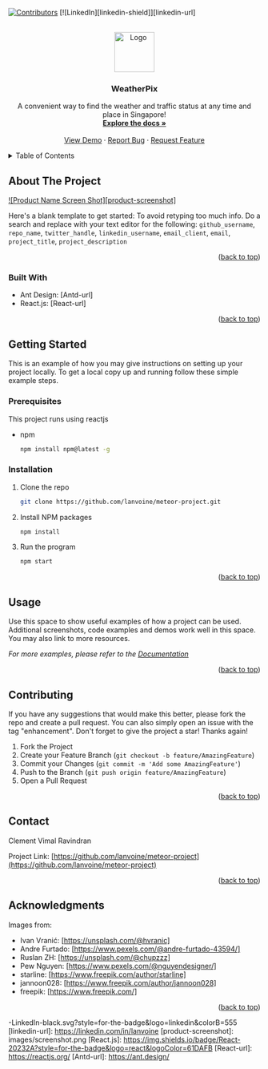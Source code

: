 <div id="top"></div>

<!-- PROJECT SHIELDS -->
<!--
*** I'm using markdown "reference style" links for readability.
*** Reference links are enclosed in brackets [ ] instead of parentheses ( ).
*** See the bottom of this document for the declaration of the reference variables
*** for contributors-url, forks-url, etc. This is an optional, concise syntax you may use.
*** https://www.markdownguide.org/basic-syntax/#reference-style-links
-->
[![Contributors][contributors-shield]][contributors-url]
[![LinkedIn][linkedin-shield]][linkedin-url]

<!-- PROJECT LOGO -->
<br />
<div align="center">
  <a href="https://github.com/lanvoine/meteor-project">
    <img src="images/logo.png" alt="Logo" width="80" height="80">
  </a>

<h3 align="center">WeatherPix</h3>

  <p align="center">
    A convenient way to find the weather and traffic status at any time and place in Singapore!
    <br />
    <a href="https://github.com/lanvoine/meteor-project"><strong>Explore the docs »</strong></a>
    <br />
    <br />
    <a href="https://github.com/lanvoine/meteor-project">View Demo</a>
    ·
    <a href="https://github.com/lanvoine/meteor-project/issues">Report Bug</a>
    ·
    <a href="https://github.com/lanvoine/meteor-project/issues">Request Feature</a>
  </p>
</div>



<!-- TABLE OF CONTENTS -->
<details>
  <summary>Table of Contents</summary>
  <ol>
    <li>
      <a href="#about-the-project">About The Project</a>
      <ul>
        <li><a href="#built-with">Built With</a></li>
      </ul>
    </li>
    <li>
      <a href="#getting-started">Getting Started</a>
      <ul>
        <li><a href="#prerequisites">Prerequisites</a></li>
        <li><a href="#installation">Installation</a></li>
      </ul>
    </li>
    <li><a href="#usage">Usage</a></li>
    <li><a href="#contributing">Contributing</a></li>
    <li><a href="#contact">Contact</a></li>
    <li><a href="#acknowledgments">Acknowledgments</a></li>
  </ol>
</details>



<!-- ABOUT THE PROJECT -->
## About The Project

[![Product Name Screen Shot][product-screenshot]](https://example.com)

Here's a blank template to get started: To avoid retyping too much info. Do a search and replace with your text editor for the following: `github_username`, `repo_name`, `twitter_handle`, `linkedin_username`, `email_client`, `email`, `project_title`, `project_description`

<p align="right">(<a href="#top">back to top</a>)</p>



### Built With

* Ant Design: [Antd-url]
* React.js: [React-url]

<p align="right">(<a href="#top">back to top</a>)</p>



<!-- GETTING STARTED -->
## Getting Started

This is an example of how you may give instructions on setting up your project locally.
To get a local copy up and running follow these simple example steps.

### Prerequisites

This project runs using reactjs
* npm
  ```sh
  npm install npm@latest -g
  ```

### Installation

1. Clone the repo
   ```sh
   git clone https://github.com/lanvoine/meteor-project.git
   ```
2. Install NPM packages
   ```sh
   npm install
   ```
3. Run the program
   ```sh
   npm start
   ```

<p align="right">(<a href="#top">back to top</a>)</p>



<!-- USAGE EXAMPLES -->
## Usage

Use this space to show useful examples of how a project can be used. Additional screenshots, code examples and demos work well in this space. You may also link to more resources.

_For more examples, please refer to the [Documentation](https://example.com)_

<p align="right">(<a href="#top">back to top</a>)</p>

<!-- CONTRIBUTING -->
## Contributing

If you have any suggestions that would make this better, please fork the repo and create a pull request. You can also simply open an issue with the tag "enhancement".
Don't forget to give the project a star! Thanks again!

1. Fork the Project
2. Create your Feature Branch (`git checkout -b feature/AmazingFeature`)
3. Commit your Changes (`git commit -m 'Add some AmazingFeature'`)
4. Push to the Branch (`git push origin feature/AmazingFeature`)
5. Open a Pull Request

<p align="right">(<a href="#top">back to top</a>)</p>

<!-- CONTACT -->
## Contact

Clement Vimal Ravindran

Project Link: [https://github.com/lanvoine/meteor-project](https://github.com/lanvoine/meteor-project)

<p align="right">(<a href="#top">back to top</a>)</p>



<!-- ACKNOWLEDGMENTS -->
## Acknowledgments

Images from:

* Ivan Vranić: [https://unsplash.com/@hvranic]
* Andre Furtado: [https://www.pexels.com/@andre-furtado-43594/]
* Ruslan ZH: [https://unsplash.com/@chupzzz]
* Pew Nguyen: [https://www.pexels.com/@nguyendesigner/]
* starline: [https://www.freepik.com/author/starline]
* jannoon028: [https://www.freepik.com/author/jannoon028]
* freepik: [https://www.freepik.com/]

<p align="right">(<a href="#top">back to top</a>)</p>



<!-- MARKDOWN LINKS & IMAGES -->
<!-- https://www.markdownguide.org/basic-syntax/#reference-style-links -->
[contributors-shield]: https://img.shields.io/github/contributors/github_username/repo_name.svg?style=for-the-badge
[contributors-url]: https://github.com/lanvoine/meteor-project/graphs/contributors

-LinkedIn-black.svg?style=for-the-badge&logo=linkedin&colorB=555
[linkedin-url]: https://linkedin.com/in/lanvoine
[product-screenshot]: images/screenshot.png
[React.js]: https://img.shields.io/badge/React-20232A?style=for-the-badge&logo=react&logoColor=61DAFB
[React-url]: https://reactjs.org/
[Antd-url]: https://ant.design/